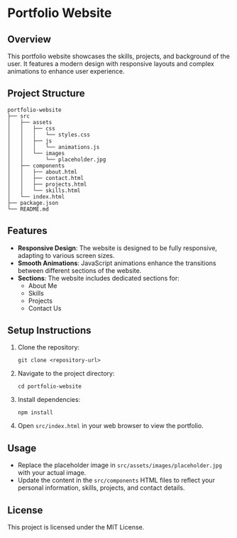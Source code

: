 # Portfolio Website

## Overview
This portfolio website showcases the skills, projects, and background of the user. It features a modern design with responsive layouts and complex animations to enhance user experience.

## Project Structure
```
portfolio-website
├── src
│   ├── assets
│   │   ├── css
│   │   │   └── styles.css
│   │   ├── js
│   │   │   └── animations.js
│   │   └── images
│   │       └── placeholder.jpg
│   ├── components
│   │   ├── about.html
│   │   ├── contact.html
│   │   ├── projects.html
│   │   └── skills.html
│   └── index.html
├── package.json
└── README.md
```

## Features
- **Responsive Design**: The website is designed to be fully responsive, adapting to various screen sizes.
- **Smooth Animations**: JavaScript animations enhance the transitions between different sections of the website.
- **Sections**: The website includes dedicated sections for:
  - About Me
  - Skills
  - Projects
  - Contact Us

## Setup Instructions
1. Clone the repository:
   ```
   git clone <repository-url>
   ```
2. Navigate to the project directory:
   ```
   cd portfolio-website
   ```
3. Install dependencies:
   ```
   npm install
   ```
4. Open `src/index.html` in your web browser to view the portfolio.

## Usage
- Replace the placeholder image in `src/assets/images/placeholder.jpg` with your actual image.
- Update the content in the `src/components` HTML files to reflect your personal information, skills, projects, and contact details.

## License
This project is licensed under the MIT License.
